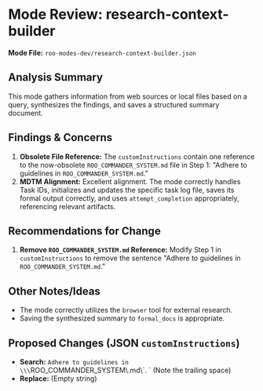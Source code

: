 # Mode Review: research-context-builder

**Mode File:** `roo-modes-dev/research-context-builder.json`

## Analysis Summary

This mode gathers information from web sources or local files based on a query, synthesizes the findings, and saves a structured summary document.

## Findings & Concerns

1.  **Obsolete File Reference:** The `customInstructions` contain one reference to the now-obsolete `ROO_COMMANDER_SYSTEM.md` file in Step 1: "Adhere to guidelines in `ROO_COMMANDER_SYSTEM.md`."
2.  **MDTM Alignment:** Excellent alignment. The mode correctly handles Task IDs, initializes and updates the specific task log file, saves its formal output correctly, and uses `attempt_completion` appropriately, referencing relevant artifacts.

## Recommendations for Change

1.  **Remove `ROO_COMMANDER_SYSTEM.md` Reference:** Modify Step 1 in `customInstructions` to remove the sentence "Adhere to guidelines in `ROO_COMMANDER_SYSTEM.md`."

## Other Notes/Ideas

*   The mode correctly utilizes the `browser` tool for external research.
*   Saving the synthesized summary to `formal_docs` is appropriate.

## Proposed Changes (JSON `customInstructions`)

*   **Search:** `Adhere to guidelines in \\\`ROO_COMMANDER_SYSTEM\\.md\\\`. ` (Note the trailing space)
*   **Replace:** (Empty string)